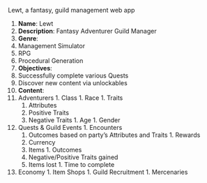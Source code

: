 Lewt, a fantasy, guild management web app

1. **Name**: Lewt
1. **Description**: Fantasy Adventurer Guild Manager
1. **Genre**:
  1. Management Simulator
  1. RPG
  1. Procedural Generation
1. **Objectives**:
  1. Successfully complete various Quests
  1. Discover new content via unlockables
1. **Content**:
  1. Adventurers
    1. Class
    1. Race
    1. Traits
      1. Attributes
      1. Positive Traits
      1. Negative Traits
    1. Age
    1. Gender
  1. Quests & Guild Events
    1. Encounters
      1. Outcomes based on party’s Attributes and Traits
    1. Rewards
      1. Currency
      1. Items
    1. Outcomes
      1. Negative/Positive Traits gained
      1. Items lost
    1. Time to complete
  1. Economy
    1. Item Shops
    1. Guild Recruitment
    1. Mercenaries
